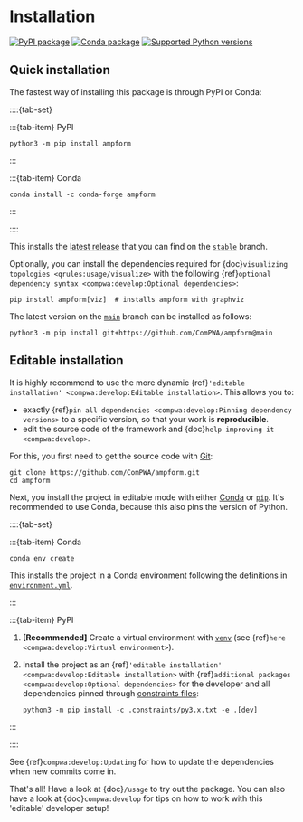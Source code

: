 # Installation

[![PyPI package](https://badge.fury.io/py/ampform.svg)](https://pypi.org/project/ampform)
[![Conda package](https://anaconda.org/conda-forge/ampform/badges/version.svg)](https://anaconda.org/conda-forge/ampform)
[![Supported Python versions](https://img.shields.io/pypi/pyversions/ampform)](https://pypi.org/project/ampform)

## Quick installation

The fastest way of installing this package is through PyPI or Conda:

::::{tab-set}

:::{tab-item} PyPI

```shell
python3 -m pip install ampform
```

:::

:::{tab-item} Conda

```shell
conda install -c conda-forge ampform
```

:::

::::

This installs the [latest release](https://github.com/ComPWA/ampform/releases) that you
can find on the [`stable`](https://github.com/ComPWA/ampform/tree/stable) branch.

Optionally, you can install the dependencies required for
{doc}`visualizing topologies <qrules:usage/visualize>` with the following
{ref}`optional dependency syntax <compwa:develop:Optional dependencies>`:

```shell
pip install ampform[viz]  # installs ampform with graphviz
```

The latest version on the [`main`](https://github.com/ComPWA/ampform/tree/main) branch
can be installed as follows:

```shell
python3 -m pip install git+https://github.com/ComPWA/ampform@main
```

## Editable installation

It is highly recommend to use the more dynamic
{ref}`'editable installation' <compwa:develop:Editable installation>`. This allows
you to:

- exactly {ref}`pin all dependencies <compwa:develop:Pinning dependency versions>`
  to a specific version, so that your work is **reproducible**.
- edit the source code of the framework and
  {doc}`help improving it <compwa:develop>`.

For this, you first need to get the source code with [Git](https://git-scm.com):

```shell
git clone https://github.com/ComPWA/ampform.git
cd ampform
```

Next, you install the project in editable mode with either
[Conda](https://docs.conda.io) or [`pip`](https://pypi.org/project/pip). It's
recommended to use Conda, because this also pins the version of Python.

::::{tab-set}

:::{tab-item} Conda

```shell
conda env create
```

This installs the project in a Conda environment following the definitions in
[`environment.yml`](https://github.com/ComPWA/ampform/blob/main/environment.yml).

:::

:::{tab-item} PyPI

1. **[Recommended]** Create a virtual environment with
   [`venv`](https://docs.python.org/3/library/venv.html) (see
   {ref}`here <compwa:develop:Virtual environment>`).

2. Install the project as an
   {ref}`'editable installation' <compwa:develop:Editable installation>` with
   {ref}`additional packages <compwa:develop:Optional dependencies>` for the
   developer and all dependencies pinned through
   [constraints files](https://pip.pypa.io/en/stable/user_guide/#constraints-files):

   ```shell
   python3 -m pip install -c .constraints/py3.x.txt -e .[dev]
   ```

:::

::::

See {ref}`compwa:develop:Updating` for how to update the dependencies when new
commits come in.

That's all! Have a look at {doc}`/usage` to try out the package. You can also have a
look at {doc}`compwa:develop` for tips on how to work with this 'editable' developer
setup!
